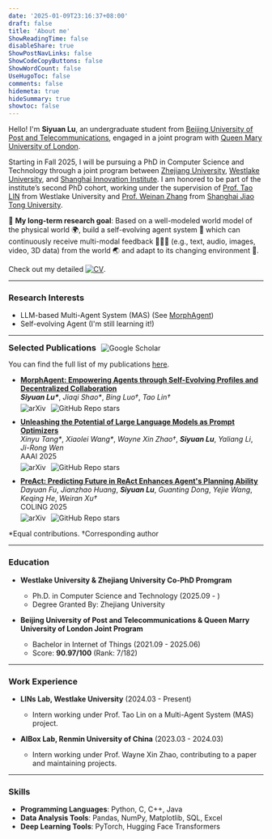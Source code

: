 ```yaml
---
date: '2025-01-09T23:16:37+08:00'
draft: false
title: 'About me'
ShowReadingTime: false
disableShare: true
ShowPostNavLinks: false
ShowCodeCopyButtons: false
ShowWordCount: false
UseHugoToc: false
comments: false
hidemeta: true
hideSummary: true
showtoc: false
---
```


Hello! I'm **Siyuan Lu**, an undergraduate student from [Beijing University of Post and Telecommunications](https://www.bupt.edu.cn/), engaged in a joint program with [Queen Mary University of London](https://www.qmul.ac.uk/). 

Starting in Fall 2025, I will be pursuing a PhD in Computer Science and Technology through a joint program between [Zhejiang University](https://www.zju.edu.cn/english/), [Westlake University](https://en.westlake.edu.cn), and [Shanghai Innovation Institute](https://admissions.sii.edu.cn/). I am honored to be part of the institute’s second PhD cohort, working under the supervision of [Prof. Tao LIN](https://tlin-taolin.github.io) from Westlake University and [Prof. Weinan Zhang](https://wnzhang.net/) from [Shanghai Jiao Tong University](https://en.sjtu.edu.cn/).

🔭 **My long-term research goal**: Based on a well-modeled world model of the physical world 🌍, build a self-evolving agent system 🤖 which can continuously receive multi-modal feedback 📄🎨🎥 (e.g., text, audio, images, video, 3D data) from the world 🌏 and adapt to its changing environment 🌟.

Check out my detailed [![CV](https://img.shields.io/badge/CV-here-blue)](/pdf/cv.pdf).

---

### Research Interests

- LLM-based Multi-Agent System (MAS) (See [MorphAgent](https://arxiv.org/abs/2410.15048))
- Self-evolving Agent (I'm still learning it!)

---

<div style="display: flex; align-items: center; gap: 10px;">
  <h3 style="margin: 0;">Selected Publications</h3>
  <span onclick="window.open('https://scholar.google.com/citations?user=nnBAokkAAAAJ&hl=en', '_blank')" style="cursor: pointer;">
    <img src="https://img.shields.io/badge/Google%20Scholar-Profile-blue?logo=googlescholar" alt="Google Scholar">
  </span>
</div>

You can find the full list of my publications [here](/publication/).

<ul>
  <li style="margin-bottom: 10px;">
    <b><u>MorphAgent: Empowering Agents through Self-Evolving Profiles and Decentralized Collaboration</u></b><br>
    <i><b>Siyuan Lu*</b></i>, <i>Jiaqi Shao*</i>, <i>Bing Luo†</i>, <i>Tao Lin†</i><br>
    <div style="display: inline-flex; gap: 10px; margin-top: 5px;">
      <span onclick="window.open('https://arxiv.org/abs/2410.15048', '_blank')" style="cursor: pointer;">
        <img src="https://img.shields.io/badge/arXiv-2410.15048-b31b1b?logo=arXiv" alt="arXiv">
      </span>
      <span onclick="window.open('https://github.com/LINs-lab/learn2collaborate', '_blank')" style="cursor: pointer;">
        <img src="https://img.shields.io/github/stars/LINs-lab/learn2collaborate?logo=github&label=LINs-lab/learn2collaborate" alt="GitHub Repo stars">
      </span>
    </div>
  </li>
  <li style="margin-bottom: 10px;">
    <b><u>Unleashing the Potential of Large Language Models as Prompt Optimizers</u></b><br>
    <i>Xinyu Tang*</i>, <i>Xiaolei Wang*</i>, <i>Wayne Xin Zhao†</i>, <i><b>Siyuan Lu</b></i>, <i>Yaliang Li</i>, <i>Ji-Rong Wen</i><br>
    AAAI 2025<br>
    <div style="display: inline-flex; gap: 10px; margin-top: 5px;">
      <span onclick="window.open('https://arxiv.org/abs/2402.17564', '_blank')" style="cursor: pointer;">
        <img src="https://img.shields.io/badge/arXiv-2402.17564-b31b1b?logo=arXiv" alt="arXiv">
      </span>
      <span onclick="window.open('https://github.com/RUCAIBox/GPO', '_blank')" style="cursor: pointer;">
        <img src="https://img.shields.io/github/stars/RUCAIBox/GPO?logo=github&label=RUCAIBox/GPO" alt="GitHub Repo stars">
      </span>
    </div>
  </li>
  <li style="margin-bottom: 10px;">
    <b><u>PreAct: Predicting Future in ReAct Enhances Agent's Planning Ability</u></b><br>
    <i>Dayuan Fu</i>, <i>Jianzhao Huang</i>, <i><b>Siyuan Lu</b></i>, <i>Guanting Dong</i>, <i>Yejie Wang</i>, <i>Keqing He</i>, <i>Weiran Xu†</i><br>
    COLING 2025<br>
    <div style="display: inline-flex; gap: 10px; margin-top: 5px;">
      <span onclick="window.open('https://arxiv.org/abs/2402.11534', '_blank')" style="cursor: pointer;">
        <img src="https://img.shields.io/badge/arXiv-2402.11534-b31b1b?logo=arXiv" alt="arXiv">
      </span>
      <span onclick="window.open('https://github.com/Fu-Dayuan/PreAct', '_blank')" style="cursor: pointer;">
        <img src="https://img.shields.io/github/stars/Fu-Dayuan/PreAct?logo=github&label=Fu-Dayuan/PreAct" alt="GitHub Repo stars">
      </span>
    </div>
  </li>
</ul>

*Equal contributions. †Corresponding author

---

### Education

- **Westlake University & Zhejiang University Co-PhD Promgram**
  
  - Ph.D. in Computer Science and Technology (2025.09 - )
  - Degree Granted By: Zhejiang University

- **Beijing University of Post and Telecommunications & Queen Marry University of London Joint Program**
  
  - Bachelor in Internet of Things (2021.09 - 2025.06)
  - Score: **90.97/100** (Rank: 7/182) 

---

### Work Experience

- **LINs Lab, Westlake University** (2024.03 - Present)
  - Intern working under Prof. Tao Lin on a Multi-Agent System (MAS) project.

- **AIBox Lab, Renmin University of China** (2023.03 - 2024.03)
  - Intern working under Prof. Wayne Xin Zhao, contributing to a paper and maintaining projects.

---

### Skills

- **Programming Languages**: Python, C, C++, Java
- **Data Analysis Tools**: Pandas, NumPy, Matplotlib, SQL, Excel
- **Deep Learning Tools**: PyTorch, Hugging Face Transformers